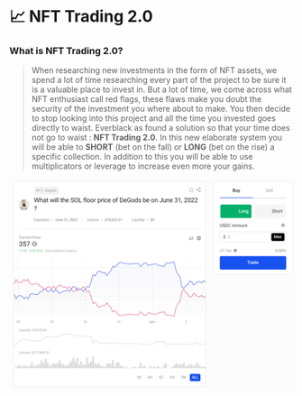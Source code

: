 # 📈 NFT Trading 2.0

### What is NFT Trading 2.0?

> When researching new investments in the form of NFT assets, we spend a lot of time researching every part of the project to be sure it is a valuable place to invest in. But a lot of time, we come across what NFT enthusiast call red flags, these flaws make you doubt the security of the investment you where about to make. You then decide to stop looking into this project and all the time you invested goes directly to waist. Everblack as found a solution so that your time does not go to waist : **NFT Trading 2.0**. In this new elaborate system you will be able to **SHORT** (bet on the fall) or **LONG** (bet on the rise) a specific collection. In addition to this you will be able to use multiplicators or leverage to increase even more your gains.

![](<../.gitbook/assets/utility1 (3).png>)
